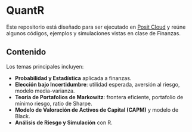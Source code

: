 # QuantR

Este repositorio está diseñado para ser ejecutado en [Posit Cloud](https://posit.cloud/) y reúne algunos códigos, ejemplos y simulaciones vistas en clase de Finanzas. 

## Contenido

Los temas principales incluyen:

- **Probabilidad y Estadística** aplicada a finanzas.  
- **Elección bajo Incertidumbre**: utilidad esperada, aversión al riesgo, modelo media-varianza.  
- **Teoría de Portafolios de Markowitz**: frontera eficiente, portafolio de mínimo riesgo, ratio de Sharpe.  
- **Modelo de Valoración de Activos de Capital (CAPM)** y modelo de Black.  
- **Análisis de Riesgo y Simulación** con R.
